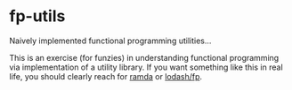 # fp-utils
Naively implemented functional programming utilities...

This is an exercise (for funzies) in understanding functional programming via implementation of a utility library. If you want something like this in real life, you should clearly reach for [ramda](https://github.com/ramda/ramda) or [lodash/fp](https://github.com/lodash/lodash/wiki/FP-Guide).
